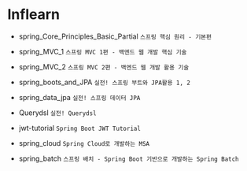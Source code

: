 # Inflearn


* spring_Core_Principles_Basic_Partial     `스프링 핵심 원리 - 기본편`

* spring_MVC_1 `스프링 MVC 1편 - 백엔드 웹 개발 핵심 기술`

* spring_MVC_2 `스프링 MVC 2편 - 백엔드 웹 개발 활용 기술`

* spring_boots_and_JPA `실전! 스프링 부트와 JPA활용 1, 2`

* spring_data_jpa `실전! 스프링 데이터 JPA`

* Querydsl `실전! Querydsl`

* jwt-tutorial `Spring Boot JWT Tutorial`

* spring_cloud `Spring Cloud로 개발하는 MSA`

* spring_batch `스프링 배치 - Spring Boot 기반으로 개발하는 Spring Batch`
